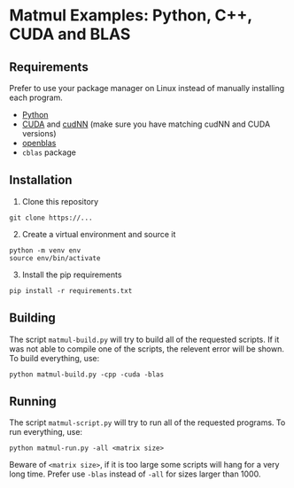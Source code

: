 # Matmul Examples: Python, C++, CUDA and BLAS

## Requirements

Prefer to use your package manager on Linux instead of manually installing each program.
- [Python](https://www.python.org/downloads/)
- [CUDA](https://developer.nvidia.com/cuda-downloads) and [cudNN](https://developer.nvidia.com/rdp/cudnn-download) (make sure you have matching cudNN and CUDA versions)
- [openblas](https://www.openblas.net/)
- `cblas` package

## Installation

1. Clone this repository
```
git clone https://...
```
2. Create a virtual environment and source it
```
python -m venv env
source env/bin/activate
```
3. Install the pip requirements
```
pip install -r requirements.txt
```

## Building
The script `matmul-build.py` will try to build all of the requested scripts. If it was not able to compile one of the scripts, the relevent error will be shown. To build everything, use:
```
python matmul-build.py -cpp -cuda -blas
```

## Running
The script `matmul-script.py` will try to run all of the requested programs. To run everything, use:
```
python matmul-run.py -all <matrix size>
```
Beware of `<matrix size>`, if it is too large some scripts will hang for a very long time. Prefer use `-blas` instead of `-all` for sizes larger than 1000.
